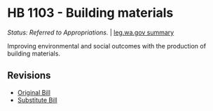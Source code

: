 # HB 1103 - Building materials
*Status: Referred to Appropriations.* | [leg.wa.gov summary](https://app.leg.wa.gov/billsummary?BillNumber=1103&Year=2021)

Improving environmental and social outcomes with the production of building materials.

## Revisions
* [Original Bill](1/)
* [Substitute Bill](S/)